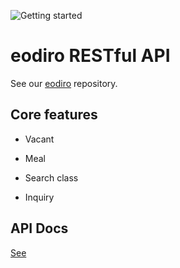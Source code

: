 ![Getting started](https://user-images.githubusercontent.com/37792049/62421767-eeb13b00-b6e1-11e9-8cfa-fce1722516d5.png)

# eodiro RESTful API

See our [eodiro](https://github.com/payasyouwant/eodiro) repository.

## Core features

- Vacant

- Meal

- Search class

- Inquiry

## API Docs

[See](https://documenter.getpostman.com/view/7378097/SVYtMHWp)
